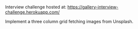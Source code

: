 Interview challenge hosted at: https://gallery-interview-challenge.herokuapp.com/

Implement a three column grid fetching images from Unsplash.
